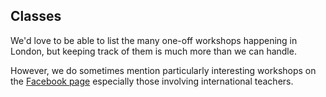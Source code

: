 ## Classes

We'd love to be able to list the many one-off workshops happening in London,
but keeping track of them is much more than we can handle.

However, we do sometimes mention particularly interesting workshops on the
[Facebook page](https://www.facebook.com/swingoutlondon "Swing Out London on Facebook")
especially those involving international teachers.
